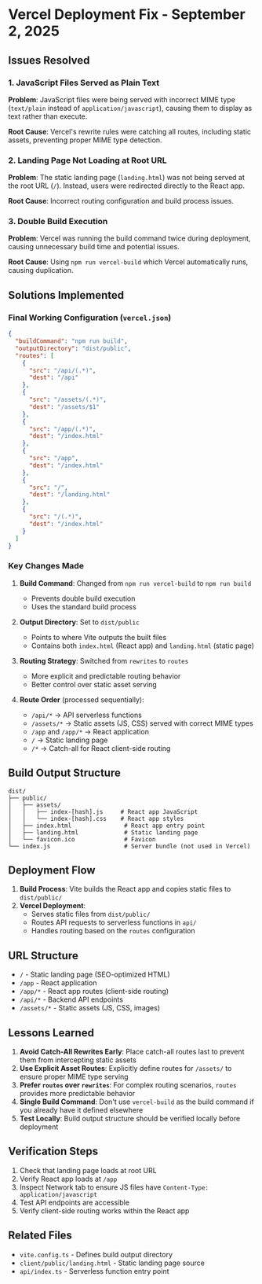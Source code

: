 # Vercel Deployment Fix - September 2, 2025

## Issues Resolved

### 1. JavaScript Files Served as Plain Text
**Problem**: JavaScript files were being served with incorrect MIME type (`text/plain` instead of `application/javascript`), causing them to display as text rather than execute.

**Root Cause**: Vercel's rewrite rules were catching all routes, including static assets, preventing proper MIME type detection.

### 2. Landing Page Not Loading at Root URL
**Problem**: The static landing page (`landing.html`) was not being served at the root URL (`/`). Instead, users were redirected directly to the React app.

**Root Cause**: Incorrect routing configuration and build process issues.

### 3. Double Build Execution
**Problem**: Vercel was running the build command twice during deployment, causing unnecessary build time and potential issues.

**Root Cause**: Using `npm run vercel-build` which Vercel automatically runs, causing duplication.

## Solutions Implemented

### Final Working Configuration (`vercel.json`)

```json
{
  "buildCommand": "npm run build",
  "outputDirectory": "dist/public",
  "routes": [
    {
      "src": "/api/(.*)",
      "dest": "/api"
    },
    {
      "src": "/assets/(.*)",
      "dest": "/assets/$1"
    },
    {
      "src": "/app/(.*)",
      "dest": "/index.html"
    },
    {
      "src": "/app",
      "dest": "/index.html"
    },
    {
      "src": "/",
      "dest": "/landing.html"
    },
    {
      "src": "/(.*)",
      "dest": "/index.html"
    }
  ]
}
```

### Key Changes Made

1. **Build Command**: Changed from `npm run vercel-build` to `npm run build`
   - Prevents double build execution
   - Uses the standard build process

2. **Output Directory**: Set to `dist/public`
   - Points to where Vite outputs the built files
   - Contains both `index.html` (React app) and `landing.html` (static page)

3. **Routing Strategy**: Switched from `rewrites` to `routes`
   - More explicit and predictable routing behavior
   - Better control over static asset serving

4. **Route Order** (processed sequentially):
   - `/api/*` → API serverless functions
   - `/assets/*` → Static assets (JS, CSS) served with correct MIME types
   - `/app` and `/app/*` → React application
   - `/` → Static landing page
   - `/*` → Catch-all for React client-side routing

## Build Output Structure

```
dist/
├── public/
│   ├── assets/
│   │   ├── index-[hash].js     # React app JavaScript
│   │   └── index-[hash].css    # React app styles
│   ├── index.html               # React app entry point
│   ├── landing.html             # Static landing page
│   └── favicon.ico              # Favicon
└── index.js                     # Server bundle (not used in Vercel)
```

## Deployment Flow

1. **Build Process**: Vite builds the React app and copies static files to `dist/public/`
2. **Vercel Deployment**: 
   - Serves static files from `dist/public/`
   - Routes API requests to serverless functions in `api/`
   - Handles routing based on the `routes` configuration

## URL Structure

- `/` - Static landing page (SEO-optimized HTML)
- `/app` - React application
- `/app/*` - React app routes (client-side routing)
- `/api/*` - Backend API endpoints
- `/assets/*` - Static assets (JS, CSS, images)

## Lessons Learned

1. **Avoid Catch-All Rewrites Early**: Place catch-all routes last to prevent them from intercepting static assets
2. **Use Explicit Asset Routes**: Explicitly define routes for `/assets/` to ensure proper MIME type serving
3. **Prefer `routes` over `rewrites`**: For complex routing scenarios, `routes` provides more predictable behavior
4. **Single Build Command**: Don't use `vercel-build` as the build command if you already have it defined elsewhere
5. **Test Locally**: Build output structure should be verified locally before deployment

## Verification Steps

1. Check that landing page loads at root URL
2. Verify React app loads at `/app`
3. Inspect Network tab to ensure JS files have `Content-Type: application/javascript`
4. Test API endpoints are accessible
5. Verify client-side routing works within the React app

## Related Files

- `vite.config.ts` - Defines build output directory
- `client/public/landing.html` - Static landing page source
- `api/index.ts` - Serverless function entry point